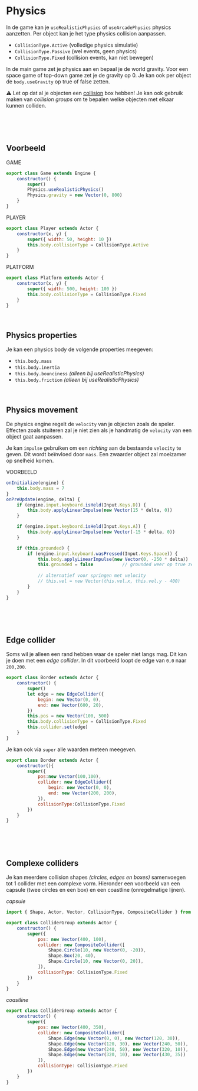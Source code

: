 # Physics

In de game kan je `useRealisticPhysics` of `useArcadePhysics` physics aanzetten. Per object kan je het type physics collision aanpassen. 

- `CollisionType.Active` (volledige physics simulatie)
- `CollisionType.Passive` (wel events, geen physics)
- `CollisionType.Fixed` (collision events, kan niet bewegen)

In de main game zet je physics aan en bepaal je de world gravity. Voor een space game of top-down game zet je de gravity op 0. Je kan ook per object de `body.useGravity` op true of false zetten. 

⚠️ Let op dat al je objecten een [collision](./snippets.md#collision) box hebben! Je kan ook gebruik maken van *collision groups* om te bepalen welke objecten met elkaar kunnen colliden.

<br><br><br>

## Voorbeeld

GAME

```js
export class Game extends Engine {
    constructor() {
        super()
        Physics.useRealisticPhysics()
        Physics.gravity = new Vector(0, 800)
    }
}
```
PLAYER
```js
export class Player extends Actor {
    constructor(x, y) {
        super({ width: 50, height: 10 })
        this.body.collisionType = CollisionType.Active
    }
}
```
PLATFORM
```js
export class Platform extends Actor {
    constructor(x, y) {
        super({ width: 500, height: 100 })
        this.body.collisionType = CollisionType.Fixed
    }
}
```

<br>

## Physics properties

Je kan een physics body de volgende properties meegeven:

- `this.body.mass` 
- `this.body.inertia`
- `this.body.bounciness`  *(alleen bij useRealisticPhysics)*
- `this.body.friction`  *(alleen bij useRealisticPhysics)*
    
<br>

## Physics movement
    
De physics engine regelt de `velocity` van je objecten zoals de speler. Effecten zoals stuiteren zal je niet zien als je handmatig de `velocity` van een object gaat aanpassen. 

Je kan `impulse` gebruiken om een *richting* aan de bestaande `velocity` te geven. Dit wordt beïnvloed door `mass`. Een zwaarder object zal moeizamer op snelheid komen. 

VOORBEELD
    
```js
onInitialize(engine) {
    this.body.mass = 7    
}
onPreUpdate(engine, delta) {
    if (engine.input.keyboard.isHeld(Input.Keys.D)) {
        this.body.applyLinearImpulse(new Vector(15 * delta, 0))
    }

    if (engine.input.keyboard.isHeld(Input.Keys.A)) {
        this.body.applyLinearImpulse(new Vector(-15 * delta, 0))
    }

    if (this.grounded) {
        if (engine.input.keyboard.wasPressed(Input.Keys.Space)) {
            this.body.applyLinearImpulse(new Vector(0, -250 * delta))
            this.grounded = false           // grounded weer op true zetten na collision met ground
    
            // alternatief voor springen met velocity
            // this.vel = new Vector(this.vel.x, this.vel.y - 400)
        }
    }
}
```

<Br><br><br>

## Edge collider

Soms wil je alleen een rand hebben waar de speler niet langs mag. Dit kan je doen met een *edge collider*.
In dit voorbeeld loopt de edge van `0,0` naar `200,200`. 

```js
export class Border extends Actor {
    constructor() {
        super()
        let edge = new EdgeCollider({
            begin: new Vector(0, 0),
            end: new Vector(600, 20),
        })
        this.pos = new Vector(100, 500)
        this.body.collisionType = CollisionType.Fixed
        this.collider.set(edge)
    }
}
```
Je kan ook via `super` alle waarden meteen meegeven.
```js
export class Border extends Actor {
    constructor(){
        super({
            pos:new Vector(100,100),
            collider: new EdgeCollider({
                begin: new Vector(0, 0),
                end: new Vector(200, 200),
            }),
            collisionType:CollisionType.Fixed
        })
    }
}
```


<Br><br><br>

## Complexe colliders

Je kan meerdere collision shapes *(circles, edges en boxes)* samenvoegen tot 1 collider met een complexe vorm. Hieronder een voorbeeld van een capsule (twee circles en een box) en een coastline (onregelmatige lijnen).

*capsule*

```js
import { Shape, Actor, Vector, CollisionType, CompositeCollider } from "excalibur"

export class ColliderGroup extends Actor {
    constructor() {
        super({
            pos: new Vector(400, 100),
            collider: new CompositeCollider([
                Shape.Circle(10, new Vector(0, -20)),
                Shape.Box(20, 40),
                Shape.Circle(10, new Vector(0, 20)),
            ]),
            collisionType: CollisionType.Fixed
        })
    }
}
```
*coastline*

```js
export class ColliderGroup extends Actor {
    constructor() {
        super({
            pos: new Vector(400, 350),
            collider: new CompositeCollider([
                Shape.Edge(new Vector(0, 0), new Vector(120, 30)),
                Shape.Edge(new Vector(120, 30), new Vector(240, 50)),
                Shape.Edge(new Vector(240, 50), new Vector(320, 10)),
                Shape.Edge(new Vector(320, 10), new Vector(430, 35))
            ]),
            collisionType: CollisionType.Fixed
        })
    }
}
```
